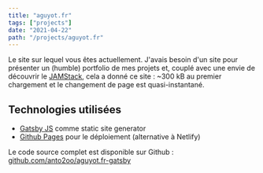 ```yaml
---
title: "aguyot.fr"
tags: ["projects"]
date: "2021-04-22"
path: "/projects/aguyot.fr"
---
```


Le site sur lequel vous êtes actuellement. J'avais besoin d'un site pour présenter un (humble) portfolio de mes projets
et, couplé avec une envie de découvrir le [JAMStack](https://jamstack.org), cela a donné ce site : ~300 kB au premier chargement et le changement de page est quasi-instantané. 

## Technologies utilisées

- [Gatsby JS](https://gatsbyjs.com) comme static site generator
- [Github Pages](https://pages.dev) pour le déploiement (alternative à Netlify)

Le code source complet est disponible sur Github : [github.com/anto2oo/aguyot.fr-gatsby](https://github.com/anto2oo/aguyot.fr-gatsby)